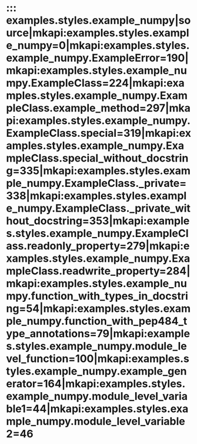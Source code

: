 # ::: examples.styles.example_numpy|source|__mkapi__:examples.styles.example_numpy=0|__mkapi__:examples.styles.example_numpy.ExampleError=190|__mkapi__:examples.styles.example_numpy.ExampleClass=224|__mkapi__:examples.styles.example_numpy.ExampleClass.example_method=297|__mkapi__:examples.styles.example_numpy.ExampleClass.__special__=319|__mkapi__:examples.styles.example_numpy.ExampleClass.__special_without_docstring__=335|__mkapi__:examples.styles.example_numpy.ExampleClass._private=338|__mkapi__:examples.styles.example_numpy.ExampleClass._private_without_docstring=353|__mkapi__:examples.styles.example_numpy.ExampleClass.readonly_property=279|__mkapi__:examples.styles.example_numpy.ExampleClass.readwrite_property=284|__mkapi__:examples.styles.example_numpy.function_with_types_in_docstring=54|__mkapi__:examples.styles.example_numpy.function_with_pep484_type_annotations=79|__mkapi__:examples.styles.example_numpy.module_level_function=100|__mkapi__:examples.styles.example_numpy.example_generator=164|__mkapi__:examples.styles.example_numpy.module_level_variable1=44|__mkapi__:examples.styles.example_numpy.module_level_variable2=46
